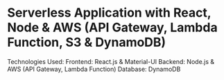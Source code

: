 # Serverless Application with React, Node & AWS (API Gateway, Lambda Function, S3 & DynamoDB)

Technologies Used: 
Frontend: React.js & Material-UI
Backend: Node.js & AWS (API Gateway, Lambda Function)
Database: DynamoDB
